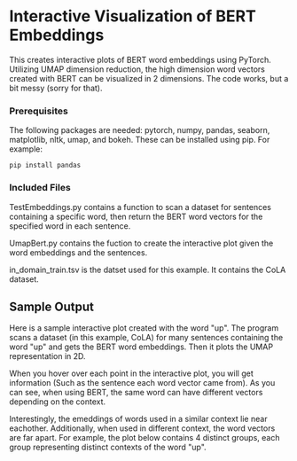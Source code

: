 # Interactive Visualization of BERT Embeddings

This creates interactive plots of BERT word embeddings using PyTorch.  Utilizing UMAP dimension reduction, the high dimension word vectors created with BERT can be visualized in 2 dimensions.  The code works, but a bit messy (sorry for that).

### Prerequisites

The following packages are needed: pytorch, numpy, pandas, seaborn, matplotlib, nltk, umap, and bokeh.  These can be installed using pip.  For example:

```
pip install pandas
```

### Included Files

TestEmbeddings.py contains a function to scan a dataset for sentences containing a specific word, then return the BERT word vectors for the specified word in each sentence.

UmapBert.py contains the fuction to create the interactive plot given the word embeddings and the sentences.

in_domain_train.tsv is the datset used for this example.  It contains the CoLA dataset.

## Sample Output

Here is a sample interactive plot created with the word "up".  The program scans a dataset (in this example, CoLA) for many sentences containing the word "up" and gets the BERT word embeddings.  Then it plots the UMAP representation in 2D.

When you hover over each point in the interactive plot, you will get information (Such as the sentence each word vector came from).  As you can see, when using BERT, the same word can have different vectors depending on the context.

Interestingly, the emeddings of words used in a similar context lie near eachother.  Additionally, when used in different context, the word vectors are far apart.  For example, the plot below contains 4 distinct groups, each group representing distinct contexts of the word "up".
